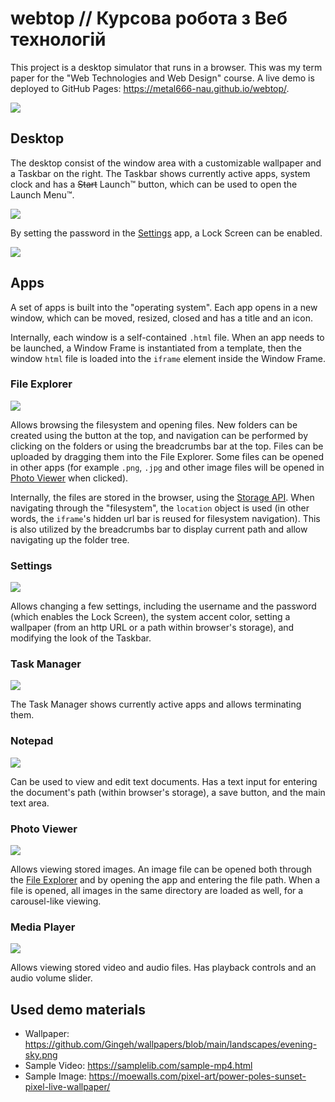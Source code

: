 # webtop // Курсова робота з Веб технологій

This project is a desktop simulator that runs in a browser. This was my term paper for the "Web Technologies and Web Design" course. A live demo is deployed to GitHub Pages: https://metal666-nau.github.io/webtop/.

![](screenshots/demo_recording.gif)

## Desktop

The desktop consist of the window area with a customizable wallpaper and a Taskbar on the right. The Taskbar shows currently active apps, system clock and has a ~~Start~~ Launch™ button, which can be used to open the Launch Menu™.

![](screenshots/start_menu.png)

By setting the password in the [Settings](#settings) app, a Lock Screen can be enabled.

![](screenshots/lock_screen.png)

## Apps

A set of apps is built into the "operating system". Each app opens in a new window, which can be moved, resized, closed and has a title and an icon.

Internally, each window is a self-contained `.html` file. When an app needs to be launched, a Window Frame is instantiated from a template, then the window `html` file is loaded into the `iframe` element inside the Window Frame.

### File Explorer

![](screenshots/file_explorer.png)

Allows browsing the filesystem and opening files. New folders can be created using the button at the top, and navigation can be performed by clicking on the folders or using the breadcrumbs bar at the top. Files can be uploaded by dragging them into the File Explorer. Some files can be opened in other apps (for example `.png`, `.jpg` and other image files will be opened in [Photo Viewer](#photo-viewer) when clicked).

Internally, the files are stored in the browser, using the [Storage API](https://developer.mozilla.org/en-US/docs/Web/API/Storage_API). When navigating through the "filesystem", the `location` object is used (in other words, the `iframe`'s hidden url bar is reused for filesystem navigation). This is also utilized by the breadcrumbs bar to display current path and allow navigating up the folder tree.

### Settings

![](screenshots/settings.png)

Allows changing a few settings, including the username and the password (which enables the Lock Screen), the system accent color, setting a wallpaper (from an http URL or a path within browser's storage), and modifying the look of the Taskbar.

### Task Manager

![](screenshots/task_manager.png)

The Task Manager shows currently active apps and allows terminating them.

### Notepad

![](screenshots/notepad.png)

Can be used to view and edit text documents. Has a text input for entering the document's path (within browser's storage), a save button, and the main text area.

### Photo Viewer

![](screenshots/photo_viewer.png)

Allows viewing stored images. An image file can be opened both through the [File Explorer](#file-explorer) and by opening the app and entering the file path. When a file is opened, all images in the same directory are loaded as well, for a carousel-like viewing.

### Media Player

![](screenshots/media_player.png)

Allows viewing stored video and audio files. Has playback controls and an audio volume slider.

## Used demo materials

- Wallpaper: https://github.com/Gingeh/wallpapers/blob/main/landscapes/evening-sky.png
- Sample Video: https://samplelib.com/sample-mp4.html
- Sample Image: https://moewalls.com/pixel-art/power-poles-sunset-pixel-live-wallpaper/
